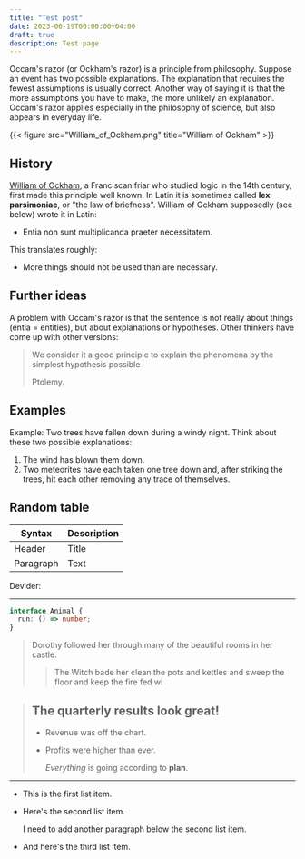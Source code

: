 ```yaml
---
title: "Test post"
date: 2023-06-19T00:00:00+04:00
draft: true
description: Test page
---
```


Occam's razor (or Ockham's razor) is a principle from philosophy. Suppose an event has two possible explanations. The explanation that requires the fewest assumptions is usually correct. Another way of saying it is that the more assumptions you have to make, the more unlikely an explanation. Occam's razor applies especially in the philosophy of science, but also appears in everyday life.

{{< figure src="William_of_Ockham.png" title="William of Ockham" >}}

## History

[William of Ockham](https://simple.wikipedia.org/wiki/William_of_Ockham), a Franciscan friar who studied logic in the 14th century, first made this principle well known. In Latin it is sometimes called **lex parsimoniae**, or "the law of briefness". William of Ockham supposedly (see below) wrote it in Latin:

- Entia non sunt multiplicanda praeter necessitatem.

This translates roughly:

- More things should not be used than are necessary.

## Further ideas

A problem with Occam's razor is that the sentence is not really about things (entia = entities), but about explanations or hypotheses. Other thinkers have come up with other versions:

> We consider it a good principle to explain the phenomena by the simplest hypothesis possible
>
> Ptolemy.

## Examples

Example: Two trees have fallen down during a windy night. Think about these two possible explanations:

1. The wind has blown them down.
2. Two meteorites have each taken one tree down and, after striking the trees, hit each other removing any trace of themselves.

## Random table

| Syntax    | Description |
| --------- | ----------- |
| Header    | Title       |
| Paragraph | Text        |

Devider:

---

```typescript
interface Animal {
  run: () => number;
}
```

> Dorothy followed her through many of the beautiful rooms in her castle.
>
> > The Witch bade her clean the pots and kettles and sweep the floor and keep the fire fed wi

> ## The quarterly results look great!
>
> - Revenue was off the chart.
> - Profits were higher than ever.
>
>   _Everything_ is going according to **plan**.

---

- This is the first list item.
- Here's the second list item.

  I need to add another paragraph below the second list item.

* And here's the third list item.
